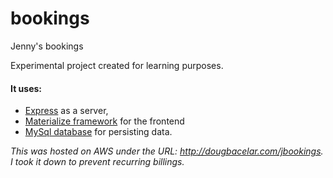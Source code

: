# bookings
Jenny's bookings

Experimental project created for learning purposes.

#### It uses:
  * [Express](https://expressjs.com/) as a server, 
  * [Materialize framework](http://materializecss.com/) for the frontend 
  * [MySql database](https://www.mysql.com/) for persisting data.

_This was hosted on AWS under the URL: http://dougbacelar.com/jbookings. I took it down to prevent recurring billings._
